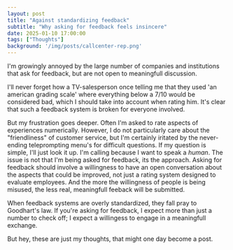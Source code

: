 ```yaml
---
layout: post
title: "Against standardizing feedback"
subtitle: "Why asking for feedback feels insincere"
date: 2025-01-10 17:00:00
tags: ["Thoughts"]
background: '/img/posts/callcenter-rep.png'
---
```


I'm growingly annoyed by the large number of companies and institutions that ask for feedback, but are not open to meaningfull discussion. 

I'll never forget how a TV-salesperson once telling me that they used 'an american grading scale' where everything below a 7/10 would be considered bad, which I should take into account when rating him. It's clear that such a feedback system is broken for everyone involved. 

But my frustration goes deeper. Often I'm asked to rate aspects of experiences numerically. However, I do not particularly care about the "friendliness" of customer service, but I'm certainly iritated by the never-ending teleprompting menu's for difficult questions. If my question is simple, I'll just look it up. I'm calling because I want to speak a *human*. The issue is not that I'm being asked for feedback, its the approach. Asking for feedback should involve a willingness to have an open conversation about the aspects that could be improved, not just a rating system designed to evaluate employees. And the more the willingness of people is being misused, the less real, meaningfull feeback will be submitted. 

When feedback systems are overly standardized, they fall pray to Goodhart's law. If you're asking for feedback, I expect more than just a number to check off; I expect a willingess to engage in a meaningfull exchange. 

But hey, these are just my thoughts, that might one day become a post. 
